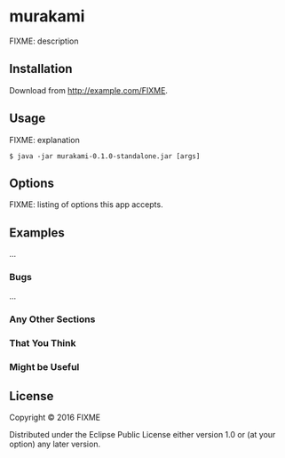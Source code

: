 # murakami

FIXME: description

## Installation

Download from http://example.com/FIXME.

## Usage

FIXME: explanation

    $ java -jar murakami-0.1.0-standalone.jar [args]

## Options

FIXME: listing of options this app accepts.

## Examples

...

### Bugs

...

### Any Other Sections
### That You Think
### Might be Useful

## License

Copyright © 2016 FIXME

Distributed under the Eclipse Public License either version 1.0 or (at
your option) any later version.
